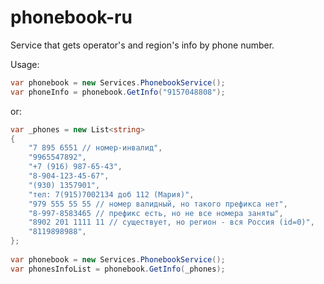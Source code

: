 # phonebook-ru
Service that gets operator's and region's info by phone number.

Usage:

```C#
var phonebook = new Services.PhonebookService();
var phoneInfo = phonebook.GetInfo("9157048808");
```

or:

```C#
var _phones = new List<string>
{
    "7 895 6551 // номер-инвалид",
    "9965547892",
    "+7 (916) 987-65-43",
    "8-904-123-45-67",
    "(930) 1357901",
    "тел: 7(915)7002134 доб 112 (Мария)",
    "979 555 55 55 // номер валидный, но такого префикса нет",
    "8-997-8583465 // префикс есть, но не все номера заняты",
    "8902 201 1111 11 // существует, но регион - вся Россия (id=0)",
    "8119898988",
};
            
var phonebook = new Services.PhonebookService();
var phonesInfoList = phonebook.GetInfo(_phones);
```
